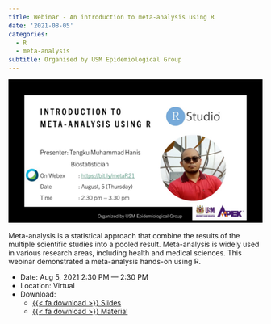 ```yaml
---
title: Webinar - An introduction to meta-analysis using R
date: '2021-08-05'
categories: 
  - R
  - meta-analysis
subtitle: Organised by USM Epidemiological Group
---
```


![](featured.jpg)

Meta-analysis is a statistical approach that combine the results of the multiple scientific studies into a pooled result. Meta-analysis is widely used in various research areas, including health and medical sciences. This webinar demonstrated a meta-analysis hands-on using R.

-   Date: Aug 5, 2021 2:30 PM — 2:30 PM
-   Location: Virtual
-   Download:
    -   [{{< fa download >}} Slides](https://github.com/tengku-hanis/webinar-basic-MA/blob/main/MA-webinar-05-08-2021.pdf)
    -   [{{< fa download >}} Material](https://github.com/tengku-hanis/webinar-basic-MA)
